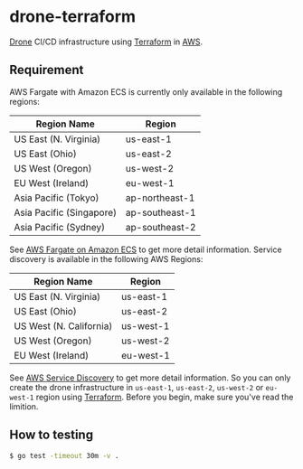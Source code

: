 # drone-terraform

[Drone](https://github.com/drone/drone) CI/CD infrastructure using [Terraform][3] in [AWS](https://aws.amazon.com).

## Requirement

AWS Fargate with Amazon ECS is currently only available in the following regions:


|Region Name	|Region|
|-------------|------|
|US East (N. Virginia)	|us-east-1|
|US East (Ohio)	|us-east-2|
|US West (Oregon)	|us-west-2|
|EU West (Ireland)	|eu-west-1|
|Asia Pacific (Tokyo)	|ap-northeast-1|
|Asia Pacific (Singapore)	|ap-southeast-1|
|Asia Pacific (Sydney)	|ap-southeast-2|

See [AWS Fargate on Amazon ECS][1] to get more detail information. Service discovery is available in the following AWS Regions:

|Region Name	|Region|
|-------------|------|
|US East (N. Virginia)	|us-east-1|
|US East (Ohio)	|us-east-2|
|US West (N. California)	|us-west-1|
|US West (Oregon)	|us-west-2|
|EU West (Ireland)	|eu-west-1|

See [AWS Service Discovery][2] to get more detail information. So you can only create the drone infrastructure in `us-east-1`, `us-east-2`, `us-west-2` or `eu-west-1` region using [Terraform][3]. Before you begin, make sure you've read the limition.

[1]:https://docs.aws.amazon.com/AmazonECS/latest/developerguide/AWS_Fargate.html
[2]:https://docs.aws.amazon.com/AmazonECS/latest/developerguide/service-discovery.html
[3]:https://www.terraform.io/

## How to testing

```sh
$ go test -timeout 30m -v .
```
